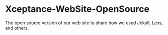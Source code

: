 Xceptance-WebSite-OpenSource
============================

The open source version of our web site to share how we used Jekyll, Less, and others.

